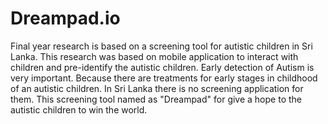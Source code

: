 # Dreampad.io
Final year research is based on a screening tool for autistic children in Sri Lanka. This research was based on mobile application to interact with children and pre-identify the autistic children.
Early detection of Autism is very important. Because there are treatments for early stages in childhood of an autistic children. In Sri Lanka there is no screening application for them. 
This screening tool named as "Dreampad" for give a hope to the autistic children to win the world. 
